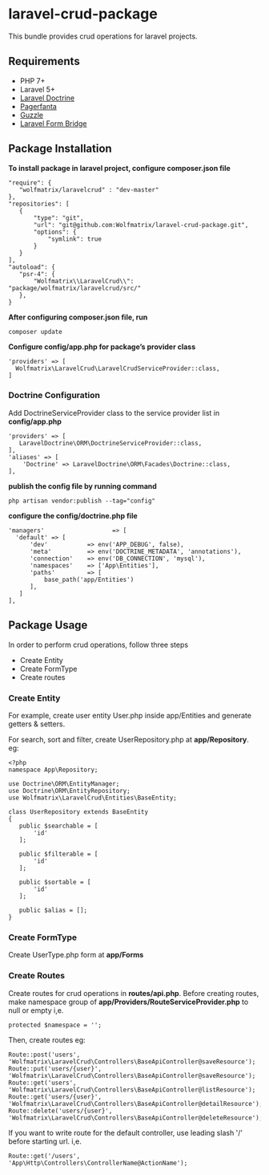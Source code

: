 # laravel-crud-package
This bundle provides crud operations for laravel projects.

## Requirements
* PHP 7+
* Laravel 5+
* [Laravel Doctrine](https://packagist.org/packages/laravel-doctrine/orm)
* [Pagerfanta](https://packagist.org/packages/pagerfanta/pagerfanta)
* [Guzzle](https://packagist.org/packages/guzzlehttp/guzzle)
* [Laravel Form Bridge](https://packagist.org/packages/barryvdh/laravel-form-bridge)

## Package Installation
**To install package in laravel project, configure composer.json file**

```
"require": {
   "wolfmatrix/laravelcrud" : "dev-master"
},
"repositories": [
   {
       "type": "git",
       "url": "git@github.com:Wolfmatrix/laravel-crud-package.git",
       "options": {
           "symlink": true
       }
   }
],
"autoload": {
   "psr-4": {
       "Wolfmatrix\\LaravelCrud\\": "package/wolfmatrix/laravelcrud/src/"
   },
}
```
**After configuring composer.json file, run**
``` 
composer update 
```
**Configure config/app.php for package’s provider class**
```
'providers' => [
  Wolfmatrix\LaravelCrud\LaravelCrudServiceProvider::class,
]
```
### Doctrine Configuration
Add DoctrineServiceProvider class to the service provider list in **config/app.php**
```
'providers' => [
   LaravelDoctrine\ORM\DoctrineServiceProvider::class,
],
'aliases' => [
    'Doctrine' => LaravelDoctrine\ORM\Facades\Doctrine::class,
],
```
**publish the config file by running command**
```
php artisan vendor:publish --tag="config"
```
**configure the config/doctrine.php file**
```
'managers'                   => [
  'default' => [
      'dev'           => env('APP_DEBUG', false),
      'meta'          => env('DOCTRINE_METADATA', 'annotations'),
      'connection'    => env('DB_CONNECTION', 'mysql'),
      'namespaces'    => ['App\Entities'],
      'paths'         => [
          base_path('app/Entities')
      ],
   ]
],
```
## Package Usage
In order to perform crud operations, follow three steps
* Create Entity
* Create FormType
* Create routes

### Create Entity
 For example, create user entity User.php inside app/Entities and generate getters & setters.
 
 For search, sort and filter, create UserRepository.php at **app/Repository**. eg:
 ```
 <?php
namespace App\Repository;

use Doctrine\ORM\EntityManager;
use Doctrine\ORM\EntityRepository;
use Wolfmatrix\LaravelCrud\Entities\BaseEntity;

class UserRepository extends BaseEntity
{
    public $searchable = [
        'id'
    ];

    public $filterable = [
        'id'
    ];

    public $sortable = [
        'id'
    ];

    public $alias = [];
}
```
 
 ### Create FormType
 Create UserType.php form at **app/Forms**
 
 ### Create Routes
 Create routes for crud operations in **routes/api.php**. Before creating routes, 
 make namespace group of **app/Providers/RouteServiceProvider.php** to null or empty i,e.
 ```
 protected $namespace = '';
 ```
 Then, create routes eg:
 ```
 Route::post('users', 'Wolfmatrix\LaravelCrud\Controllers\BaseApiController@saveResource');
 Route::put('users/{user}', 'Wolfmatrix\LaravelCrud\Controllers\BaseApiController@saveResource');
 Route::get('users', 'Wolfmatrix\LaravelCrud\Controllers\BaseApiController@listResource');
 Route::get('users/{user}', 'Wolfmatrix\LaravelCrud\Controllers\BaseApiController@detailResource');
 Route::delete('users/{user}', 'Wolfmatrix\LaravelCrud\Controllers\BaseApiController@deleteResource');
 ```
 If you want to write route for the default controller, use leading slash '/' before starting url. i,e.
 ```
 Route::get('/users', 'App\Http\Controllers\ControllerName@ActionName');
 ```
